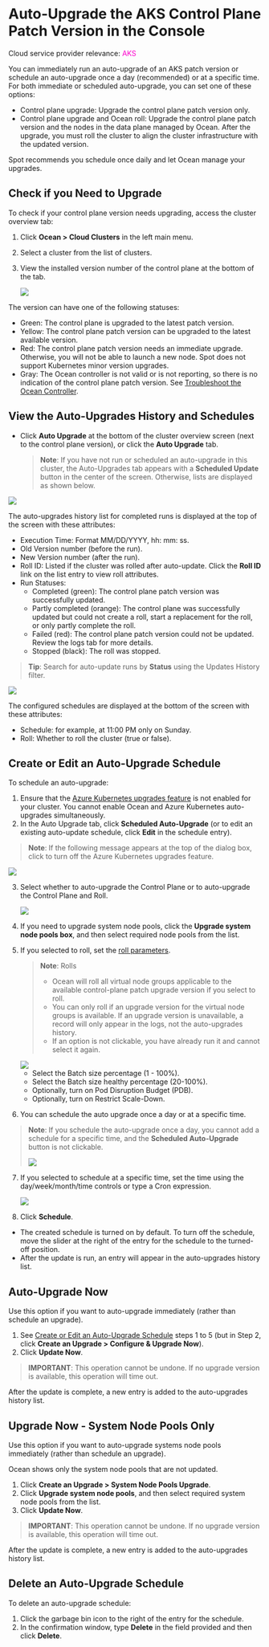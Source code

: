 # Auto-Upgrade the AKS Control Plane Patch Version in the Console

Cloud service provider relevance: <font color="#FC01CC">AKS</font>

You can immediately run an auto-upgrade of an AKS patch version or schedule an auto-upgrade once a day (recommended) or at a specific time. For both immediate or scheduled auto-upgrade, you can set one of these options:

* Control plane upgrade: Upgrade the control plane patch version only.
* Control plane upgrade and Ocean roll: Upgrade the control plane patch version and the nodes in the data plane managed by Ocean. After the upgrade, you must roll the cluster to align the cluster infrastructure with the updated version.

Spot recommends you schedule once daily and let Ocean manage your upgrades.

## Check if you Need to Upgrade

To check if your control plane version needs upgrading, access the cluster overview tab:

1. Click **Ocean > Cloud Clusters** in the left main menu. 
2. Select a cluster from the list of clusters.
3. View the installed version number of the control plane at the bottom of the tab.

   <img src="https://docs.spot.io/ocean/_media/check-need-to-uprade.png" />

The version can have one of the following statuses:

* Green: The control plane is upgraded to the latest patch version.
* Yellow: The control plane patch version can be upgraded to the latest available version.
* Red: The control plane patch version needs an immediate upgrade. Otherwise, you will not be able to launch a new node. Spot does not 
support Kubernetes minor version upgrades.
* Gray: The Ocean controller is not valid or is not reporting, so there is no indication of the control plane patch version. See [Troubleshoot the Ocean Controller](https://docs.spot.io/ocean/tutorials/spot-kubernetes-controller/ocean-controller-two-ts).

## View the Auto-Upgrades History and Schedules

* Click **Auto Upgrade** at the bottom of the cluster overview screen (next to the control plane version), or click the **Auto Upgrade** tab.

  >**Note**: If you have not run or scheduled an auto-upgrade in this cluster, the Auto-Upgrades tab appears with a **Scheduled Update** button in the center of the screen. Otherwise, lists are displayed as shown below.

<img src="https://docs.spot.io/ocean/_media/autoupgrades-history.png" />

The auto-upgrades history list for completed runs is displayed at the top of the screen with these attributes:

* Execution Time: Format MM/DD/YYYY, hh: mm: ss.
* Old Version number (before the run).
* New Version number (after the run).
* Roll ID: Listed if the cluster was rolled after auto-update. Click the **Roll ID** link on the list entry to view roll attributes.
* Run Statuses:
  * Completed (green): The control plane patch version was successfully updated.
  * Partly completed (orange): The control plane was successfully updated but could not create a roll, start a replacement for the roll, or only partly complete the roll.
  * Failed (red): The control plane patch version could not be updated. Review the logs tab for more details.
  * Stopped (black): The roll was stopped.
 
>**Tip**: Search for auto-update runs by **Status** using the Updates History filter.

<img src="https://docs.spot.io/ocean/_media/autoupgrade-schedules.png" />

The configured schedules are displayed at the bottom of the screen with these attributes:

* Schedule: for example, at 11:00 PM only on Sunday.
* Roll: Whether to roll the cluster (true or false).

## Create or Edit an Auto-Upgrade Schedule

To schedule an auto-upgrade:

1. Ensure that the [Azure Kubernetes upgrades feature](https://spotinst.atlassian.net/wiki/pages/resumedraft.action?draftId=3271589937) is not enabled for your cluster. You cannot enable Ocean and Azure Kubernetes auto-upgrades simultaneously.
2. In the Auto Upgrade tab, click **Scheduled Auto-Upgrade** (or to edit an existing auto-update schedule, click **Edit** in the schedule entry).

  >**Note**: If the following message appears at the top of the dialog box, click to turn off the Azure Kubernetes upgrades feature.
  
   <img src="https://docs.spot.io/ocean/_media/auto-upgrade-azure-feature.png" />
   
3. Select whether to auto-upgrade the Control Plane or to auto-upgrade the Control Plane and Roll.

   <img src="https://docs.spot.io/ocean/_media/select-what-to-upgrade.png" />

4. If you need to upgrade system node pools, click the **Upgrade system node pools box**, and then select required node pools from the list.

5. If you selected to roll, set the [roll parameters](https://docs.spot.io/ocean/features/roll).

    >**Note**: Rolls
    > - Ocean will roll all virtual node groups applicable to the available control-plane patch upgrade version if you select to roll.
    > - You can only roll if an upgrade version for the virtual node groups is available. If an upgrade version is unavailable, a record will only appear in the logs, not the auto-upgrades history.
    > - If an option is not clickable, you have already run it and cannot select it again.

    <img src="https://docs.spot.io/ocean/_media/auto-upgrade-roll-configuration.png" />

   * Select the Batch size percentage (1 - 100%).
   * Select the Batch size healthy percentage (20-100%).
   * Optionally, turn on Pod Disruption Budget (PDB).
   * Optionally, turn on Restrict Scale-Down.

6. You can schedule the auto upgrade once a day or at a specific time.

>**Note**: If you schedule the auto-upgrade once a day, you cannot add a schedule for a specific time, and the **Scheduled Auto-Upgrade** button is not clickable.
>
> <img src="https://docs.spot.io/ocean/_media/auto-upgrade-when-to.png" />

7. If you selected to schedule at a specific time, set the time using the day/week/month/time controls or type a Cron expression.

     <img src="https://docs.spot.io/ocean/_media/auto-upgrade-when-to-frequency.png" />

 8. Click **Schedule**.

   * The created schedule is turned on by default. To turn off the schedule, move the slider at the right of the entry for the schedule to the turned-off position.
   * After the update is run, an entry will appear in the auto-upgrades history list.

##  Auto-Upgrade Now

Use this option if you want to auto-upgrade immediately (rather than schedule an upgrade).

1. See [Create or Edit an Auto-Upgrade Schedule](https://docs.spot.io/ocean/features/auto-upgrade-aks-patch-version?id=create-or-edit-an-auto-upgrade-schedule) steps 1 to 5 (but in Step 2, click **Create an Upgrade > Configure & Upgrade Now**).
3. Click **Update Now**.

>**IMPORTANT**: This operation cannot be undone. If no upgrade version is available, this operation will time out.

After the update is complete, a new entry is added to the auto-upgrades history list.

##  Upgrade Now - System Node Pools Only

Use this option if you want to auto-upgrade systems node pools immediately (rather than schedule an upgrade).

Ocean shows only the system node pools that are not updated.

1. Click **Create an Upgrade > System Node Pools Upgrade**.
2. Click **Upgrade system node pools**, and then select required system node pools from the list.
3. Click **Update Now**.

>**IMPORTANT**: This operation cannot be undone. If no upgrade version is available, this operation will time out.

After the update is complete, a new entry is added to the auto-upgrades history list.


## Delete an Auto-Upgrade Schedule

To delete an auto-upgrade schedule:

1. Click the garbage bin icon to the right of the entry for the schedule.
2. In the confirmation window, type **Delete** in the field provided and then click **Delete**.
  


